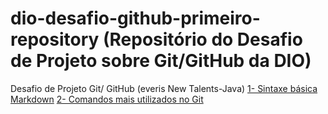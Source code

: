 # dio-desafio-github-primeiro-repository (Repositório do Desafio de Projeto sobre Git/GitHub da DIO)
Desafio de Projeto Git/ GitHub (everis New Talents-Java)
[1- Sintaxe básica Markdown](https://www.markdownguide.org/basic-syntax/)
[2- Comandos mais utilizados no Git](https://woliveiras.com.br/posts/comandos-mais-utilizados-no-git/#Iniciarumrepositrio)

